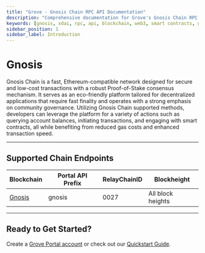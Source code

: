```yaml
---
title: "Grove - Gnosis Chain RPC API Documentation"
description: "Comprehensive documentation for Grove's Gnosis Chain RPC API, covering endpoint details and integration strategies for blockchain developers."
keywords: [gnosis, xdai, rpc, api, blockchain, web3, smart contracts, grove, pocket, pokt]
sidebar_position: 1
sidebar_label: Introduction
---
```


# Gnosis

Gnosis Chain is a fast, Ethereum-compatible network designed for secure and low-cost transactions with a robust Proof-of-Stake consensus mechanism. It serves as an eco-friendly platform tailored for decentralized applications that require fast finality and operates with a strong emphasis on community governance. Utilizing Gnosis Chain supported methods, developers can leverage the platform for a variety of actions such as querying account balances, initiating transactions, and engaging with smart contracts, all while benefiting from reduced gas costs and enhanced transaction speed.

---

## Supported Chain Endpoints

| Blockchain                     | Portal API Prefix | RelayChainID | Blockheight |
| ------------------------------ | ----------------- | ------------ | ----------- |
| [Gnosis](./endpoints/gnosis)   | gnosis  | 0027         | All block heights |

---

## Ready to Get Started?

Create a [Grove Portal account](https://portal.grove.city) or check out our [Quickstart Guide](/guides/getting-started/quickstart).
